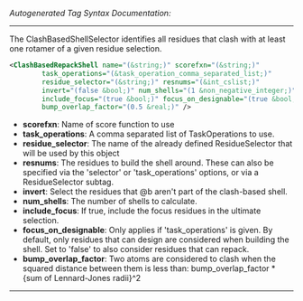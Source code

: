 <!-- THIS IS AN AUTOGENERATED FILE: Don't edit it directly, instead change the schema definition in the code itself. -->

_Autogenerated Tag Syntax Documentation:_

---
The ClashBasedShellSelector identifies all residues that clash with at least one rotamer of a given residue selection.

```xml
<ClashBasedRepackShell name="(&string;)" scorefxn="(&string;)"
        task_operations="(&task_operation_comma_separated_list;)"
        residue_selector="(&string;)" resnums="(&int_cslist;)"
        invert="(false &bool;)" num_shells="(1 &non_negative_integer;)"
        include_focus="(true &bool;)" focus_on_designable="(true &bool;)"
        bump_overlap_factor="(0.5 &real;)" />
```

-   **scorefxn**: Name of score function to use
-   **task_operations**: A comma separated list of TaskOperations to use.
-   **residue_selector**: The name of the already defined ResidueSelector that will be used by this object
-   **resnums**: The residues to build the shell around.  These can also be specified via the 'selector' or 'task_operations' options, or via a ResidueSelector subtag.
-   **invert**: Select the residues that @b aren't part of the clash-based shell.
-   **num_shells**: The number of shells to calculate.
-   **include_focus**: If true, include the focus residues in the ultimate selection.
-   **focus_on_designable**: Only applies if 'task_operations' is given.  By default, only residues that can design are considered when building the shell.  Set to 'false' to also consider residues that can repack.
-   **bump_overlap_factor**: Two atoms are considered to clash when the squared distance between them is less than: bump_overlap_factor * {sum of Lennard-Jones radii}^2

---
